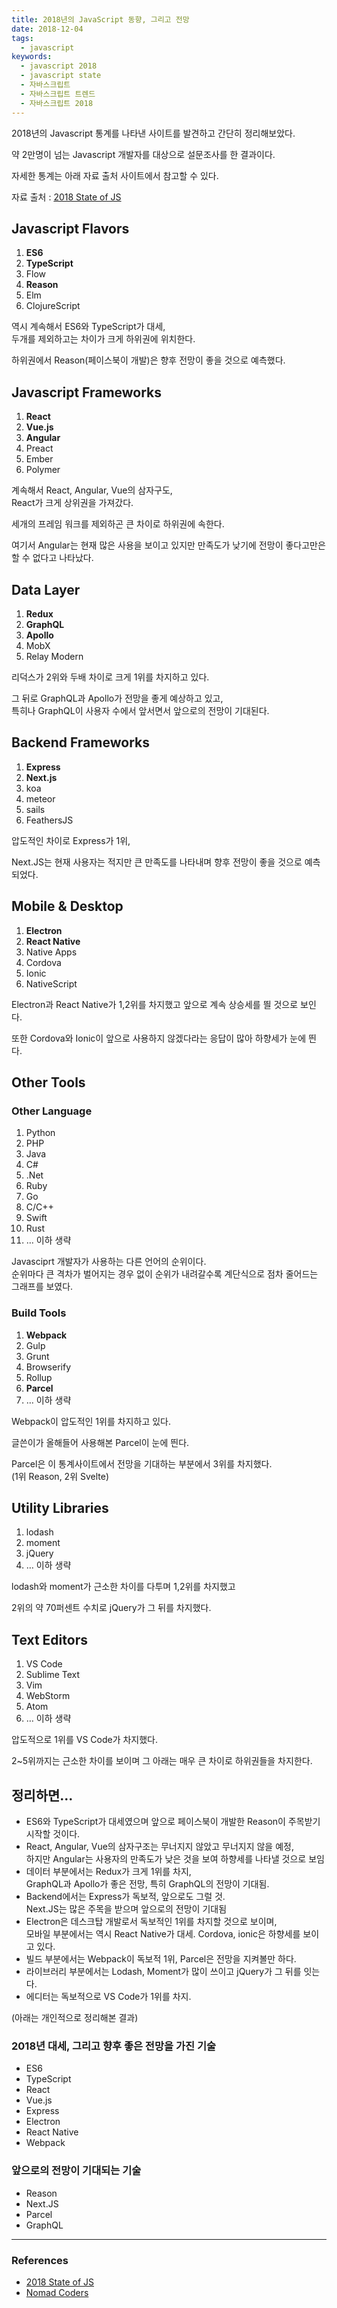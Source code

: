 ```yaml
---
title: 2018년의 JavaScript 동향, 그리고 전망
date: 2018-12-04
tags:
  - javascript
keywords:
  - javascript 2018
  - javascript state
  - 자바스크립트
  - 자바스크립트 트렌드
  - 자바스크립트 2018
---
```


2018년의 Javascript 통계를 나타낸 사이트를 발견하고 간단히 정리해보았다.

약 2만명이 넘는 Javascript 개발자를 대상으로 설문조사를 한 결과이다.

자세한 통계는 아래 자료 출처 사이트에서 참고할 수 있다.

자료 출처 : [2018 State of JS](https://2018.stateofjs.com/)

## Javascript Flavors

1. **ES6**
2. **TypeScript**
3. Flow
4. **Reason**
5. Elm
6. ClojureScript

역시 계속해서 ES6와 TypeScript가 대세,  
두개를 제외하고는 차이가 크게 하위권에 위치한다.

하위권에서 Reason(페이스북이 개발)은 향후 전망이 좋을 것으로 예측했다.

## Javascript Frameworks

1. **React**
2. **Vue.js**
3. **Angular**
4. Preact
5. Ember
6. Polymer

계속해서 React, Angular, Vue의 삼자구도,  
React가 크게 상위권을 가져갔다.

세개의 프레임 워크를 제외하곤 큰 차이로 하위권에 속한다.

여기서 Angular는 현재 많은 사용을 보이고 있지만 만족도가 낮기에 전망이 좋다고만은 할 수 없다고 나타났다.

## Data Layer

1. **Redux**
2. **GraphQL**
3. **Apollo**
4. MobX
5. Relay Modern

리덕스가 2위와 두배 차이로 크게 1위를 차지하고 있다.

그 뒤로 GraphQL과 Apollo가 전망을 좋게 예상하고 있고,  
특히나 GraphQL이 사용자 수에서 앞서면서 앞으로의 전망이 기대된다.

## Backend Frameworks

1. **Express**
2. **Next.js**
3. koa
4. meteor
5. sails
6. FeathersJS

압도적인 차이로 Express가 1위, 

Next.JS는 현재 사용자는 적지만 큰 만족도를 나타내며 향후 전망이 좋을 것으로 예측되었다.

## Mobile & Desktop

1. **Electron**
2. **React Native**
3. Native Apps
4. Cordova
5. Ionic
6. NativeScript

Electron과 React Native가 1,2위를 차지했고 앞으로 계속 상승세를 띌 것으로 보인다.

또한 Cordova와 Ionic이 앞으로 사용하지 않겠다라는 응답이 많아 하향세가 눈에 띈다.

## Other Tools

### Other Language

1. Python
2. PHP
3. Java
4. C#
5. .Net
6. Ruby
7. Go
8. C/C++
9. Swift
10. Rust
11. … 이하 생략

Javasciprt 개발자가 사용하는 다른 언어의 순위이다.  
순위마다 큰 격차가 벌어지는 경우 없이 순위가 내려갈수록 계단식으로 점차 줄어드는 그래프를 보였다.

### Build Tools

1. **Webpack**
2. Gulp
3. Grunt
4. Browserify
5. Rollup
6. **Parcel**
7. … 이하 생략

Webpack이 압도적인 1위를 차지하고 있다.

글쓴이가 올해들어 사용해본 Parcel이 눈에 띈다.

Parcel은 이 통계사이트에서 전망을 기대하는 부분에서 3위를 차지했다.  
(1위 Reason, 2위 Svelte)

## Utility Libraries

1. lodash
2. moment
3. jQuery
4. … 이하 생략

lodash와 moment가 근소한 차이를 다투며 1,2위를 차지했고

2위의 약 70퍼센트 수치로 jQuery가 그 뒤를 차지했다.

## Text Editors

1. VS Code
2. Sublime Text
3. Vim
4. WebStorm
5. Atom
6. … 이하 생략

압도적으로 1위를 VS Code가 차지했다.

2~5위까지는 근소한 차이를 보이며 그 아래는 매우 큰 차이로 하위권들을 차지한다.

## 정리하면...

- ES6와 TypeScript가 대세였으며 앞으로 페이스북이 개발한 Reason이 주목받기 시작할 것이다.
- React, Angular, Vue의 삼자구조는 무너지지 않았고 무너지지 않을 예정,  
  하지만 Angular는 사용자의 만족도가 낮은 것을 보여 하향세를 나타낼 것으로 보임
- 데이터 부분에서는 Redux가 크게 1위를 차지,  
  GraphQL과 Apollo가 좋은 전망, 특히 GraphQL의 전망이 기대됨.
- Backend에서는 Express가 독보적, 앞으로도 그럴 것.  
  Next.JS는 많은 주목을 받으며 앞으로의 전망이 기대됨
- Electron은 데스크탑 개발로서 독보적인 1위를 차지할 것으로 보이며,  
  모바일 부분에서는 역시 React Native가 대세. Cordova, ionic은 하향세를 보이고 있다.
- 빌드 부분에서는 Webpack이 독보적 1위, Parcel은 전망을 지켜볼만 하다.
- 라이브러리 부분에서는 Lodash, Moment가 많이 쓰이고 jQuery가 그 뒤를 잇는다.
- 에디터는 독보적으로 VS Code가 1위를 차지.

(아래는 개인적으로 정리해본 결과)

### 2018년 대세, 그리고 향후 좋은 전망을 가진 기술

- ES6
- TypeScript
- React
- Vue.js
- Express
- Electron
- React Native
- Webpack

### 앞으로의 전망이 기대되는 기술

- Reason
- Next.JS
- Parcel
- GraphQL

---

### References

- [2018 State of JS](https://2018.stateofjs.com/)
- [Nomad Coders](https://youtu.be/lvgEdrDZUgY)
